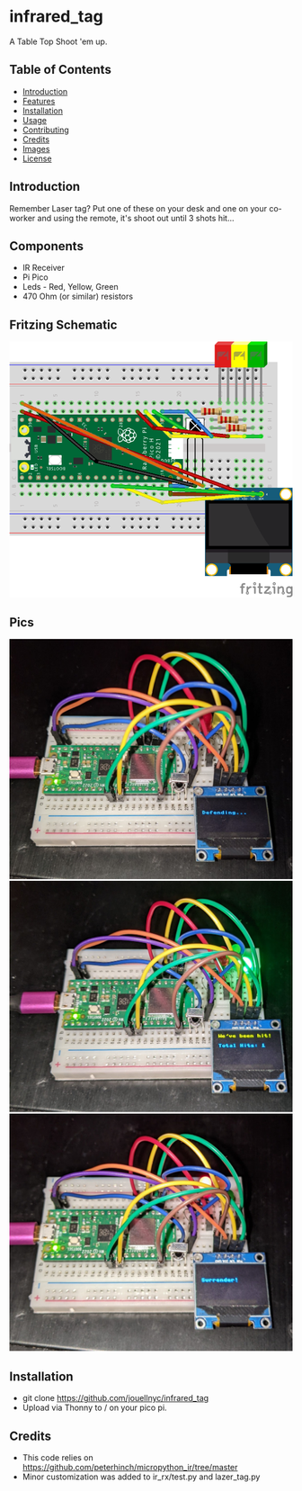 # infrared_tag

A Table Top Shoot 'em up.

## Table of Contents
- [Introduction](#introduction)
- [Features](#features)
- [Installation](#installation)
- [Usage](#usage)
- [Contributing](#contributing)
- [Credits](#credits)
- [Images](#images)
- [License](#license)

## Introduction

Remember Laser tag? Put one of these on your desk and one on your co-worker and using the remote, it's shoot out until 3 shots hit...

## Components
- IR Receiver
- Pi Pico
- Leds - Red, Yellow, Green
- 470 Ohm (or similar) resistors


## Fritzing Schematic 
![Fritzing](images/ir_tag_sketch.png)


## Pics
![Action 1](images/LT1.jpg)
![Action 2](images/LT4.jpg)
![Action 3](images/LT2.jpg)


## Installation
- git clone https://github.com/jouellnyc/infrared_tag  
- Upload via Thonny to / on your pico pi.


## Credits
- This code relies on https://github.com/peterhinch/micropython_ir/tree/master
- Minor customization was added to ir_rx/test.py and lazer_tag.py
